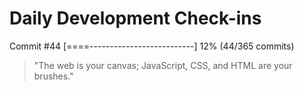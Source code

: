 # Daily Development Check-ins

Commit #44
[====--------------------------] 12% (44/365 commits)

> "The web is your canvas; JavaScript, CSS, and HTML are your brushes."